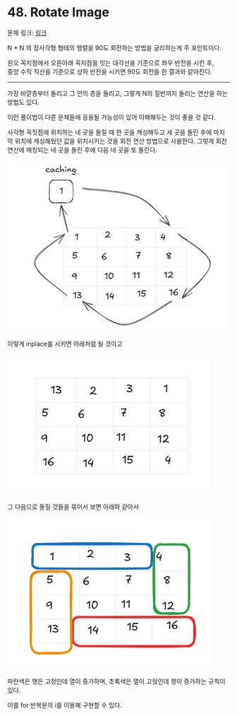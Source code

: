 # 48. Rotate Image

문제 링크: [링크](https://leetcode.com/problems/rotate-image/description/)

N * N 의 정사각형 형태의 행렬을 90도 회전하는 방법을 궁리하는게 주 포인트이다. 

왼오 꼭지점에서 오른아래 꼭지점을 잇는 대각선을 기준으로 좌우 반전을 시킨 후,  
중앙 수직 직선을 기준으로 상하 반전을 시키면 90도 회전을 한 결과와 같아진다.

---

가장 바깥층부터 돌리고 그 안의 층을 돌리고, 그렇게 N의 절반까지 돌리는 연산을 하는 방법도 있다. 

이런 풀이법이 다른 문제들에 응용될 가능성이 있어 이해해두는 것이 좋을 것 같다.

사각형 꼭짓점에 위치하는 네 곳을 돌릴 때 한 곳을 캐싱해두고 세 곳을 돌린 후에 마지막 위치에 캐싱해뒀던 값을 위치시키는 것을 회전 연산 방법으로 사용한다. 그렇게 회전 연산에 매칭되는 네 곳을 돌린 후에 다음 네 곳을 또 돌린다. 

![img.png](img.png)

이렇게 inplace를 시키면 아래처럼 될 것이고

![img_1.png](img_1.png)

그 다음으로 돌릴 것들을 묶어서 보면 아래와 같아서

![img_2.png](img_2.png)

파란색은 행은 고정인데 열이 증가하며, 초록색은 열이 고정인데 행이 증가하는 규칙이 있다.

이를 for 반복문의 i를 이용해 구현할 수 있다.